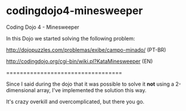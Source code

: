 codingdojo4-minesweeper
=======================

Coding Dojo 4 - Minesweeper

In this Dojo we started solving the following problem:

http://dojopuzzles.com/problemas/exibe/campo-minado/ (PT-BR)

http://codingdojo.org/cgi-bin/wiki.pl?KataMinesweeper (EN)

==================================

Since I said during the dojo that it was possible to solve it **not** using a 2-dimensional array, 
I've implemented the solution this way.

It's crazy overkill and overcomplicated, but there you go. 


